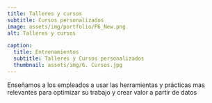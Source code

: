 ```yaml
---
title: Talleres y cursos
subtitle: Cursos personalizados
image: assets/img/portfolio/P6_New.png
alt: Talleres y cursos

caption:
  title: Entrenamientos
  subtitle: Talleres y Cursos personalizados
  thumbnail: assets/img/6. Cursos.jpg
---
```

Enseñamos a los empleados a usar las herramientas y prácticas mas relevantes para optimizar su trabajo y crear valor a partir de datos 

